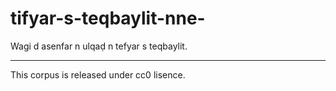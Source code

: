 # tifyar-s-teqbaylit-nne-
Wagi d asenfar n ulqaḍ n tefyar s teqbaylit.
________________________________
This corpus is released under cc0 lisence.
